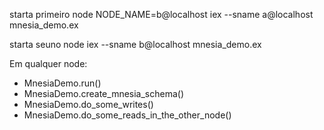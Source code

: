 starta primeiro node
    NODE_NAME=b@localhost iex --sname a@localhost mnesia_demo.ex

starta seuno node
    iex --sname b@localhost mnesia_demo.ex


Em qualquer node:

- MnesiaDemo.run()
- MnesiaDemo.create_mnesia_schema()
- MnesiaDemo.do_some_writes()
- MnesiaDemo.do_some_reads_in_the_other_node()
